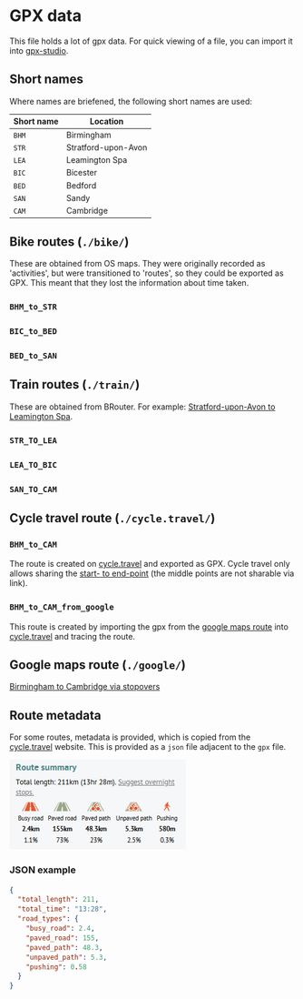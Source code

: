 # GPX data

This file holds a lot of gpx data. For quick viewing of a file, you can import it into [gpx-studio].

[gpx-studio]: https://gpx.studio/

## Short names

Where names are briefened, the following short names are used:

| Short name | Location |
| ---------- | -------- |
| `BHM`      | Birmingham |
| `STR`      | Stratford-upon-Avon |
| `LEA`      | Leamington Spa |
| `BIC`      | Bicester |
| `BED`      | Bedford |
| `SAN`      | Sandy |
| `CAM`      | Cambridge |

## Bike routes (`./bike/`)

These are obtained from OS maps. They were originally recorded as 'activities', but were transitioned to 'routes', so they could be exported as GPX. This meant that they lost the information about time taken.

### `BHM_to_STR`

### `BIC_to_BED`

### `BED_to_SAN`

## Train routes (`./train/`)

These are obtained from BRouter. For example: [Stratford-upon-Avon to Leamington Spa][brouter-str-lea].

### `STR_TO_LEA`

### `LEA_TO_BIC`

### `SAN_TO_CAM`

[brouter-str-lea]: https://brouter.damsy.net/latest/#map=12/52.2496/-1.5661/standard&lonlats=-1.716399,52.194352;-1.535811,52.284636&profile=rail

## Cycle travel route (`./cycle.travel/`)

### `BHM_to_CAM`

The route is created on [cycle.travel] and exported as GPX. Cycle travel only allows sharing the [start- to end-point][ct-route] (the middle points are not sharable via link).

### `BHM_to_CAM_from_google`

This route is created by importing the gpx from the [google maps route](#google-maps-route-google) into [cycle.travel] and tracing the route.

[cycle.travel]: https://cycle.travel/map
[ct-route]: https://cycle.travel/map?from=Birmingham%20New%20Street&to=All%20Seasons%20Guest%20House&fromLL=52.4776459,-1.898694&toLL=52.21544625,0.1298144315358627

## Google maps route (`./google/`)

[Birmingham to Cambridge via stopovers][google-route]

[google-route]: https://www.google.co.uk/maps/dir/Birmingham+New+Street,+Station+Street,+Birmingham/The+Dice+Box,+Regent+Street,+Leamington+Spa/52.3148143,-0.7141751/The+Kent+Arms,+Salisbury+Street,+Bedford/St+Regis,+Cambridge+CB4+1BZ/@52.2941527,-1.0933319,10.17z/data=!4m27!4m26!1m5!1m1!1s0x487096f1df0e0571:0xedfa487a0f2ea32e!2m2!1d-1.898958!2d52.477754!1m5!1m1!1s0x4877352da2a0fce3:0xce78debaf07606df!2m2!1d-1.5329032!2d52.2906199!1m0!1m5!1m1!1s0x4877b6d784178951:0x26fc2ce9fea12cb8!2m2!1d-0.4706178!2d52.145602!1m5!1m1!1s0x47d870eda7b78ed3:0xd72312dabea43338!2m2!1d0.1303911!2d52.2151941!3e1

## Route metadata

For some routes, metadata is provided, which is copied from the [cycle.travel] website. This is provided as a `json` file adjacent to the `gpx` file.

![cycle.travel route metadata](./images/cycle.travel%20metadata.png)

### JSON example

```json
{
  "total_length": 211,
  "total_time": "13:28",
  "road_types": {
    "busy_road": 2.4,
    "paved_road": 155,
    "paved_path": 48.3,
    "unpaved_path": 5.3,
    "pushing": 0.58
  }
}
```
